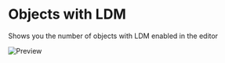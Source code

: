 # Objects with LDM

Shows you the number of objects with LDM enabled in the editor

![Preview](weebify.objects_with_ldm/preview.png)